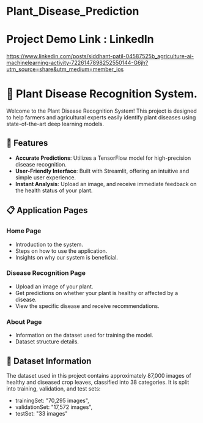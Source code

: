 # Plant_Disease_Prediction

# Project Demo Link : LinkedIn
https://www.linkedin.com/posts/siddhant-patil-04587525b_agriculture-ai-machinelearning-activity-7226147898252550144-G6jh?utm_source=share&utm_medium=member_ios

# 🌿 Plant Disease Recognition System.

Welcome to the Plant Disease Recognition System! This project is designed to help farmers and agricultural experts easily identify plant diseases using state-of-the-art deep learning models.

## 🚀 Features

- **Accurate Predictions**: Utilizes a TensorFlow model for high-precision disease recognition.
- **User-Friendly Interface**: Built with Streamlit, offering an intuitive and simple user experience.
- **Instant Analysis**: Upload an image, and receive immediate feedback on the health status of your plant.

## 📋 Application Pages

### Home Page

- Introduction to the system.
- Steps on how to use the application.
- Insights on why our system is beneficial.

### Disease Recognition Page

- Upload an image of your plant.
- Get predictions on whether your plant is healthy or affected by a disease.
- View the specific disease and receive recommendations.

### About Page

- Information on the dataset used for training the model.
- Dataset structure details.

## 📖 Dataset Information

The dataset used in this project contains approximately 87,000 images of healthy and diseased crop leaves, classified into 38 categories. It is split into training, validation, and test sets:

- trainingSet: "70,295 images",
- validationSet: "17,572 images",
- testSet: "33 images"



